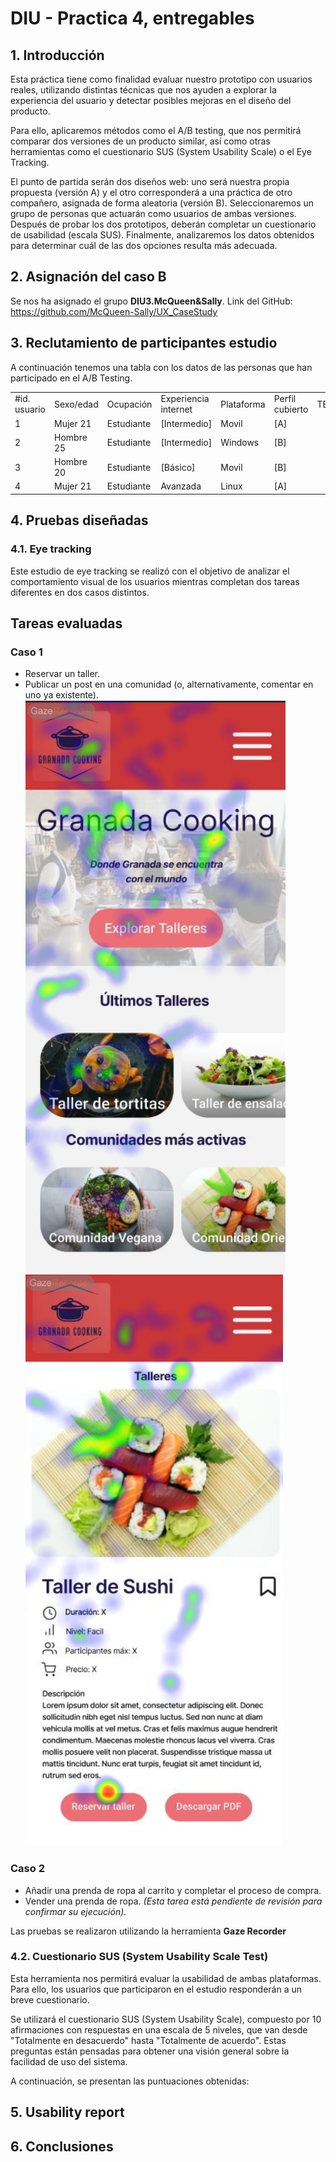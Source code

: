# DIU - Practica 4, entregables

## 1. Introducción
Esta práctica tiene como finalidad evaluar nuestro prototipo con usuarios reales, utilizando distintas técnicas que nos ayuden a explorar la experiencia del usuario y detectar posibles mejoras en el diseño del producto.

Para ello, aplicaremos métodos como el A/B testing, que nos permitirá comparar dos versiones de un producto similar, así como otras herramientas como el cuestionario SUS (System Usability Scale) o el Eye Tracking.

El punto de partida serán dos diseños web: uno será nuestra propia propuesta (versión A) y el otro corresponderá a una práctica de otro compañero, asignada de forma aleatoria (versión B). Seleccionaremos un grupo de personas que actuarán como usuarios de ambas versiones. Después de probar los dos prototipos, deberán completar un cuestionario de usabilidad (escala SUS). Finalmente, analizaremos los datos obtenidos para determinar cuál de las dos opciones resulta más adecuada.

## 2. Asignación del caso B
Se nos ha asignado el grupo **DIU3.McQueen&Sally**. Link del GitHub: https://github.com/McQueen-Sally/UX_CaseStudy


## 3. Reclutamiento de participantes estudio 
A continuación tenemos una tabla con los datos de las personas que han participado en el A/B Testing.
       
|   |   |   |   |   |   |   |   |
|---|---|---|---|---|---|---|---|
|#id. usuario|Sexo/edad|Ocupación|Experiencia internet|Plataforma|Perfil cubierto|TEST|SUS score|
|1|Mujer 21|Estudiante|[Intermedio]|Movil|[A]|
|2|Hombre 25|Estudiante|[Intermedio]|Windows|[B]|
|3|Hombre 20|Estudiante|[Básico]|Movil|[B]|
|4|Mujer 21|Estudiante|Avanzada|Linux|[A]|

## 4. Pruebas diseñadas
### 4.1. Eye tracking
Este estudio de eye tracking se realizó con el objetivo de analizar el comportamiento visual de los usuarios mientras completan dos tareas diferentes en dos casos distintos.

## Tareas evaluadas

### Caso 1
- Reservar un taller.
- Publicar un post en una comunidad (o, alternativamente, comentar en uno ya existente).
![](eyetracking/a1.png)
![](eyetracking/a2.png)


### Caso 2
- Añadir una prenda de ropa al carrito y completar el proceso de compra.
- Vender una prenda de ropa. *(Esta tarea está pendiente de revisión para confirmar su ejecución).*

Las pruebas se realizaron utilizando la herramienta **Gaze Recorder**

### 4.2. Cuestionario SUS (System Usability Scale Test)
Esta herramienta nos permitirá evaluar la usabilidad de ambas plataformas. Para ello, los usuarios que participaron en el estudio responderán a un breve cuestionario.

Se utilizará el cuestionario SUS (System Usability Scale), compuesto por 10 afirmaciones con respuestas en una escala de 5 niveles, que van desde "Totalmente en desacuerdo" hasta "Totalmente de acuerdo". Estas preguntas están pensadas para obtener una visión general sobre la facilidad de uso del sistema.

A continuación, se presentan las puntuaciones obtenidas:
## 5. Usability report

## 6. Conclusiones

